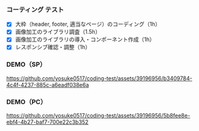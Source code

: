 ### コーティング テスト

- [x] 大枠（header, footer, 適当なページ）のコーディング（1h）
- [x] 画像加工のライブラリ調査（1.5h）
- [x] 画像加工のライブラリの導入・コンポーネント作成（1h）
- [x] レスポンシブ確認・調整（1h）

### DEMO（SP）

https://github.com/yosuke0517/coding-test/assets/39196956/b3409784-4c4f-4237-885c-a6eadf038e6a

### DEMO（PC）

https://github.com/yosuke0517/coding-test/assets/39196956/5b8fee8e-ebf4-4b27-baf7-700e22c3b352



